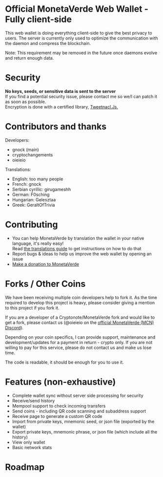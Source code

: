# Official MonetaVerde Web Wallet - Fully client-side 
This web wallet is doing everything client-side to give the best privacy to users.
The server is currently only used to optimize the communication with the daemon and compress the blockchain.  

Note: This requirement may be removed in the future once daemons evolve and return enough data.  

# Security
**No keys, seeds, or sensitive data is sent to the server**  
If you find a potential security issue, please contact me so we/I can patch it as soon as possible.  
Encryption is done with a certified library, [Tweetnacl.Js.](https://github.com/dchest/tweetnacl-js)

# Contributors and thanks
Developers:
- gnock (main)
- cryptochangements
- oieieio

Translations:
- English: too many people
- French: gnock
- Serbian cyrillic: girugameshh
- German: F0sching
- Hungarian: Gelesztaa
- Greek: GeraltOfTrivia

# Contributing
- You can help MonetaVerde by translation the wallet in your native language, it's really easy!  
Read [the translations guide](TRANSLATIONS.md) to get instructions on how to do that
- Report bugs & ideas to help us improve the web wallet by opening an issue 
- [Make a donation to MonetaVerde](http://mcnwallet.oieieio.xyz.com/#!donate)

# Forks / Other Coins
We have been receiving multiple coin developers help to fork it. As the time required to develop this project is heavy, please consider giving a mention to this project if you fork it.

If you are a developer of a Cryptonote/MonetaVerde fork and would like to get a fork, please contact us (@oieieio on the [official MonetaVerde (MCN) Discord](https://discord.gg/Fq7gx43)).

Depending on your coin specifics, I can provide support, maintenance and development/updates for a payment in return - crypto only.
If you are not willing to pay for this service, please do not contact us and make us lose time.

The code is readable, it should be enough for you to use it.

# Features (non-exhaustive)
- Complete wallet sync without server side processing for security
- Receive/send history
- Mempool support to check incoming transfers
- Send coins - including QR code scanning and subaddress support
- Receive page to generate a custom QR code
- Import from private keys, mnemonic seed, or json file (exported by the wallet)
- Export private keys, mnemonic phrase, or json file (which include all the history)
- View only wallet
- Basic network stats

# Roadmap

